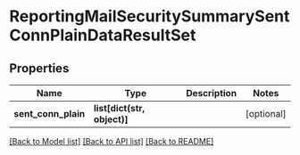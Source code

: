 # ReportingMailSecuritySummarySentConnPlainDataResultSet

## Properties
Name | Type | Description | Notes
------------ | ------------- | ------------- | -------------
**sent_conn_plain** | **list[dict(str, object)]** |  | [optional] 

[[Back to Model list]](../README.md#documentation-for-models) [[Back to API list]](../README.md#documentation-for-api-endpoints) [[Back to README]](../README.md)

